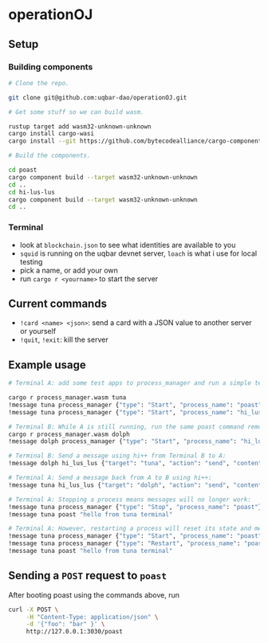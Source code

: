 # operationOJ

## Setup

### Building components

```bash
# Clone the repo.

git clone git@github.com:uqbar-dao/operationOJ.git

# Get some stuff so we can build wasm.

rustup target add wasm32-unknown-unknown
cargo install cargo-wasi
cargo install --git https://github.com/bytecodealliance/cargo-component --locked

# Build the components.

cd poast
cargo component build --target wasm32-unknown-unknown
cd ..
cd hi-lus-lus
cargo component build --target wasm32-unknown-unknown
cd ..
```

### Terminal

- look at `blockchain.json` to see what identities are available to you
- `squid` is running on the uqbar devnet server, `loach` is what i use for local testing
- pick a name, or add your own
- run `cargo r <yourname>` to start the server

## Current commands

- `!card <name> <json>`: send a card with a JSON value to another server or yourself
- `!quit`, `!exit`: kill the server

## Example usage
```bash
# Terminal A: add some test apps to process_manager and run a simple test

cargo r process_manager.wasm tuna
!message tuna process_manager {"type": "Start", "process_name": "poast", "wasm_bytes_uri": "fs://poast.wasm"}
!message tuna process_manager {"type": "Start", "process_name": "hi_lus_lus", "wasm_bytes_uri": "fs://hi_lus_lus.wasm"}

# Terminal B: While A is still running, run the same poast command remotely, then add hi++ to process_manager
cargo r process_manager.wasm dolph
!message dolph process_manager {"type": "Start", "process_name": "hi_lus_lus", "wasm_bytes_uri": "fs://hi_lus_lus.wasm"}

# Terminal B: Send a message using hi++ from Terminal B to A:
!message dolph hi_lus_lus {"target": "tuna", "action": "send", "contents": "hello from dolph"}

# Terminal A: Send a message back from A to B using hi++:
!message tuna hi_lus_lus {"target": "dolph", "action": "send", "contents": "hello from tuna"}

# Terminal A: Stopping a process means messages will no longer work:
!message tuna process_manager {"type": "Stop", "process_name": "poast"}
!message tuna poast "hello from tuna terminal"

# Terminal A: However, restarting a process will reset its state and messages will work since the process is running again:
!message tuna process_manager {"type": "Start", "process_name": "poast", "wasm_bytes_uri": "fs://poast.wasm"}
!message tuna process_manager {"type": "Restart", "process_name": "poast"}
!message tuna poast "hello from tuna terminal"
```

## Sending a `POST` request to `poast`
After booting poast using the commands above, run
```bash
curl -X POST \
     -H "Content-Type: application/json" \
     -d '{"foo": "bar" }' \
     http://127.0.0.1:3030/poast
```